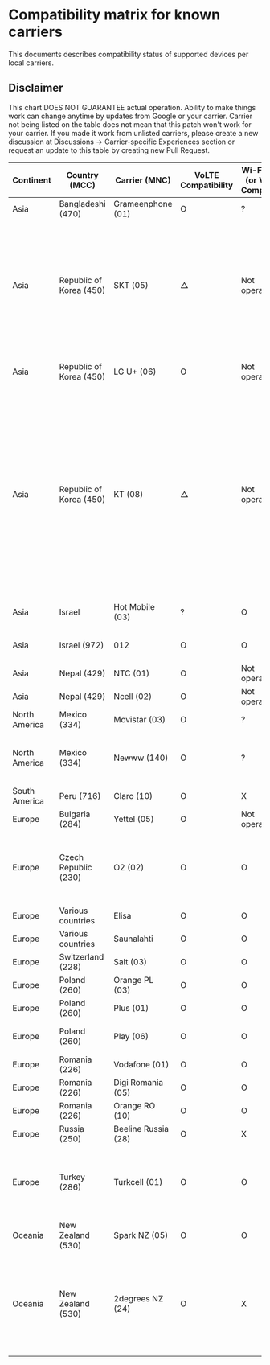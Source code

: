 # Compatibility matrix for known carriers

This documents describes compatibility status of supported devices per local carriers.

## Disclaimer

This chart DOES NOT GUARANTEE actual operation. Ability to make things work can change anytime by updates from Google or your carrier.
Carrier not being listed on the table does not mean that this patch won't work for your carrier. If you made it work from unlisted carriers, please create a new discussion at Discussions -> Carrier-specific Experiences section or request an update to this table by creating new Pull Request.

| Continent     | Country (MCC)           | Carrier (MNC)       | VoLTE Compatibility | Wi-Fi Calling (or VoWiFi) Compatibility | Notes                                                                                                                                                                                            |
| ------------- | ----------------------- | ------------------- | ------------------- | --------------------------------------- | ------------------------------------------------------------------------------------------------------------------------------------------------------------------------------------------------ |
| Asia          | Bangladeshi (470)       | Grameenphone (01)   | O                   | ?                                       | [Reference](https://github.com/kyujin-cho/pixel-volte-patch/discussions/1#discussioncomment-4940003)                                                                                             |
| Asia          | Republic of Korea (450) | SKT (05)            | △                   | Not operational                         | OMD Registration with `OMD 기타LTE핸드셋_VOLTE` or `OMD Default5G` Code, IMS might be Enabled, but could be Unstable                                                                             |
| Asia          | Republic of Korea (450) | LG U+ (06)          | O                   | Not operational                         | OMD Registration must be Disabled                                                                                                                                                                |
| Asia          | Republic of Korea (450) | KT (08)             | △                   | Not operational                         | For only Pixel 6 / 6 Pro / 6A, OMD Registration with `PTA_VOLTE` Code, Incoming Call is Fullt Working. For Outgoing Call, to KT or Landline is Available, but to SKT or LG U+ has Noise Problem. |
| Asia          | Israel                  | Hot Mobile (03)     | ?                   | O                                       | Tested on Pixel 7, [Reference](https://github.com/kyujin-cho/pixel-volte-patch/pull/76/)                                                                                                         |
| Asia          | Israel (972)            | 012                 | O                   | O                                       | Tested on Pixel 6, [Reference](https://github.com/kyujin-cho/pixel-volte-patch/pull/89/)                                                                                                         |
| Asia          | Nepal (429)             | NTC (01)            | O                   | Not operational                         | [Reference](https://github.com/kyujin-cho/pixel-volte-patch/discussions/99)                                                                                                                      |
| Asia          | Nepal (429)             | Ncell (02)          | O                   | Not operational                         | [Reference](https://github.com/kyujin-cho/pixel-volte-patch/discussions/99)                                                                                                                      |
| North America | Mexico (334)            | Movistar (03)       | O                   | ?                                       | [Reference](https://github.com/kyujin-cho/pixel-volte-patch/discussions/1#discussioncomment-5014817)                                                                                             |
| North America | Mexico (334)            | Newww (140)         | O                   | ?                                       | Need to register device to the carrier. [Reference](https://github.com/kyujin-cho/pixel-volte-patch/discussions/1#discussioncomment-4988569)                                                     |
| South America | Peru (716)              | Claro (10)          | O                   | X                                       | [Reference](https://github.com/kyujin-cho/pixel-volte-patch/discussions/93)                                                                                                                      |
| Europe        | Bulgaria (284)          | Yettel (05)         | O                   | Not operational                         | [Reference](https://github.com/kyujin-cho/pixel-volte-patch/discussions/1#discussioncomment-5012767)                                                                                             |
| Europe        | Czech Republic (230)    | O2 (02)             | O                   | O                                       | Tested on my own Pixel 6a, both VoLTE & VoWiFi work [Reference](https://github.com/kyujin-cho/pixel-volte-patch/pull/130) |
| Europe        | Various countries       | Elisa               | O                   | O                                       | [Reference](https://github.com/kyujin-cho/pixel-volte-patch/issues/125#issue-1698533656)                                                                                                         |
| Europe        | Various countries       | Saunalahti          | O                   | O                                       | [Reference](https://github.com/kyujin-cho/pixel-volte-patch/issues/125#issue-1698533656)                                                                                                         |
| Europe        | Switzerland (228)       | Salt (03)           | O                   | O                                       | [Reference](https://github.com/kyujin-cho/pixel-volte-patch/issues/125#issuecomment-1546696568)                                                                                                  |
| Europe        | Poland (260)            | Orange PL (03)      | O                   | O                                       | [Reference](https://github.com/kyujin-cho/pixel-volte-patch/issues/17)                                                                                                                           |
| Europe        | Poland (260)            | Plus (01)           | O                   | O                                       | [Reference](https://github.com/kyujin-cho/pixel-volte-patch/issues/17)                                                                                                                           |
| Europe        | Poland (260)            | Play (06)           | O                   | O                                       | Need to set APN as `ims`. [Reference](https://github.com/kyujin-cho/pixel-volte-patch/issues/17)                                                                                                 |
| Europe        | Romania (226)           | Vodafone (01)       | O                   | O                                       | [Reference](https://github.com/kyujin-cho/pixel-volte-patch/discussions/6)                                                                                                                       |
| Europe        | Romania (226)           | Digi Romania (05)   | O                   | O                                       | [Reference](https://github.com/kyujin-cho/pixel-volte-patch/discussions/71)                                                                                                                      |
| Europe        | Romania (226)           | Orange RO (10)      | O                   | O                                       | [Reference](https://github.com/kyujin-cho/pixel-volte-patch/discussions/6)                                                                                                                       |
| Europe        | Russia (250)            | Beeline Russia (28) | O                   | X                                       | [Reference](https://github.com/kyujin-cho/pixel-volte-patch/discussions/97)                                                                                                                      |
| Europe        | Turkey (286)            | Turkcell (01)       | O                   | O                                       | May need to register to carrier from other device and `ims` APN. [Reference](https://github.com/kyujin-cho/pixel-volte-patch/discussions/1#discussioncomment-6261820)                                                                                                                      |
| Oceania       | New Zealand (530)       | Spark NZ (05)       | O                   | O                                       | [Reference](https://github.com/kyujin-cho/pixel-volte-patch/discussions/1#discussioncomment-4940003)                                                                                             |
| Oceania       | New Zealand (530)       | 2degrees NZ (24)    | O                   | X                                       | VoWiFi doesn't seem to work regardless of whether 'ims' APN is present or not. [Reference](https://github.com/kyujin-cho/pixel-volte-patch/discussions/1#discussioncomment-5644517)              |
